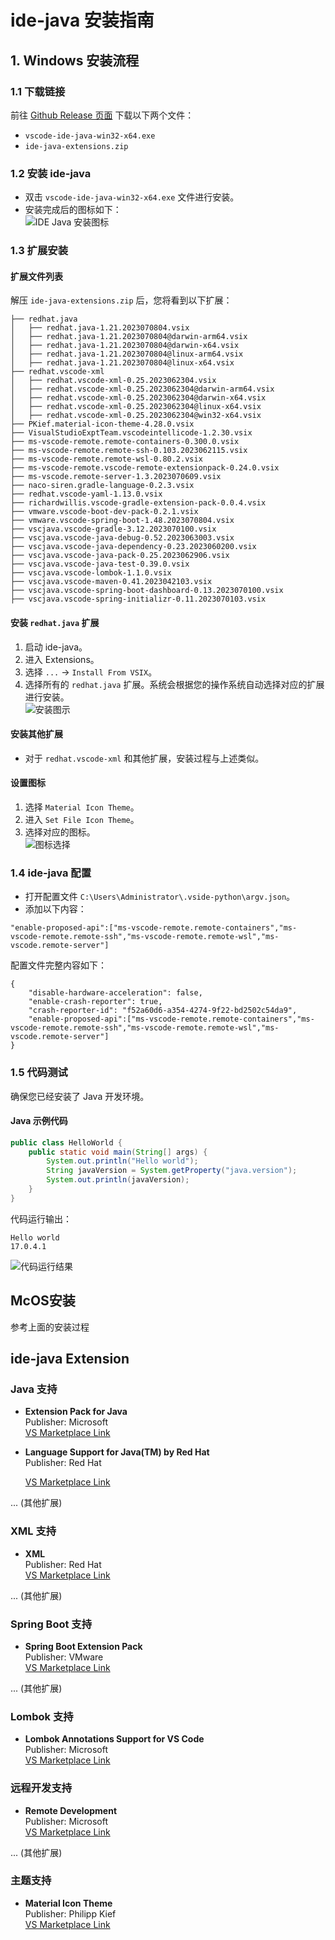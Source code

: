 # ide-java 安装指南

## 1. Windows 安装流程

### 1.1 下载链接
前往 [Github Release 页面](https://github.com/ppntai/vscode-ide/releases/tag/) 下载以下两个文件：
- `vscode-ide-java-win32-x64.exe`
- `ide-java-extensions.zip`

### 1.2 安装 ide-java
- 双击 `vscode-ide-java-win32-x64.exe` 文件进行安装。
- 安装完成后的图标如下：  
![IDE Java 安装图标](/02_ide-java/01/1.jpg)

### 1.3 扩展安装

#### 扩展文件列表
解压 `ide-java-extensions.zip` 后，您将看到以下扩展：
```
├── redhat.java
│   ├── redhat.java-1.21.2023070804.vsix
│   ├── redhat.java-1.21.2023070804@darwin-arm64.vsix
│   ├── redhat.java-1.21.2023070804@darwin-x64.vsix
│   ├── redhat.java-1.21.2023070804@linux-arm64.vsix
│   ├── redhat.java-1.21.2023070804@linux-x64.vsix
├── redhat.vscode-xml
│   ├── redhat.vscode-xml-0.25.2023062304.vsix
│   ├── redhat.vscode-xml-0.25.2023062304@darwin-arm64.vsix
│   ├── redhat.vscode-xml-0.25.2023062304@darwin-x64.vsix
│   ├── redhat.vscode-xml-0.25.2023062304@linux-x64.vsix
│   ├── redhat.vscode-xml-0.25.2023062304@win32-x64.vsix
├── PKief.material-icon-theme-4.28.0.vsix
├── VisualStudioExptTeam.vscodeintellicode-1.2.30.vsix
├── ms-vscode-remote.remote-containers-0.300.0.vsix
├── ms-vscode-remote.remote-ssh-0.103.2023062115.vsix
├── ms-vscode-remote.remote-wsl-0.80.2.vsix
├── ms-vscode-remote.vscode-remote-extensionpack-0.24.0.vsix
├── ms-vscode.remote-server-1.3.2023070609.vsix
├── naco-siren.gradle-language-0.2.3.vsix
├── redhat.vscode-yaml-1.13.0.vsix
├── richardwillis.vscode-gradle-extension-pack-0.0.4.vsix
├── vmware.vscode-boot-dev-pack-0.2.1.vsix
├── vmware.vscode-spring-boot-1.48.2023070804.vsix
├── vscjava.vscode-gradle-3.12.2023070100.vsix
├── vscjava.vscode-java-debug-0.52.2023063003.vsix
├── vscjava.vscode-java-dependency-0.23.2023060200.vsix
├── vscjava.vscode-java-pack-0.25.2023062906.vsix
├── vscjava.vscode-java-test-0.39.0.vsix
├── vscjava.vscode-lombok-1.1.0.vsix
├── vscjava.vscode-maven-0.41.2023042103.vsix
├── vscjava.vscode-spring-boot-dashboard-0.13.2023070100.vsix
├── vscjava.vscode-spring-initializr-0.11.2023070103.vsix
```

#### 安装 `redhat.java` 扩展
1. 启动 ide-java。
2. 进入 Extensions。
3. 选择 `...` → `Install From VSIX`。
4. 选择所有的 `redhat.java` 扩展。系统会根据您的操作系统自动选择对应的扩展进行安装。  
![安装图示](/01_ide-cpp/01/1.jpg)

#### 安装其他扩展
- 对于 `redhat.vscode-xml` 和其他扩展，安装过程与上述类似。

#### 设置图标
1. 选择 `Material Icon Theme`。
2. 进入 `Set File Icon Theme`。
3. 选择对应的图标。  
![图标选择](/02_ide-java/01/3.jpg)

### 1.4 ide-java 配置
- 打开配置文件 `C:\Users\Administrator\.vside-python\argv.json`。
- 添加以下内容：
```
"enable-proposed-api":["ms-vscode-remote.remote-containers","ms-vscode-remote.remote-ssh","ms-vscode-remote.remote-wsl","ms-vscode.remote-server"]
```
配置文件完整内容如下：
```
{
    "disable-hardware-acceleration": false,
    "enable-crash-reporter": true,
    "crash-reporter-id": "f52a60d6-a354-4274-9f22-bd2502c54da9",
    "enable-proposed-api":["ms-vscode-remote.remote-containers","ms-vscode-remote.remote-ssh","ms-vscode-remote.remote-wsl","ms-vscode.remote-server"]
}
```

### 1.5 代码测试
确保您已经安装了 Java 开发环境。

#### Java 示例代码
```java
public class HelloWorld {
    public static void main(String[] args) {
        System.out.println("Hello world");
        String javaVersion = System.getProperty("java.version");
        System.out.println(javaVersion);
    }
}
```

代码运行输出：
```
Hello world
17.0.4.1
```
![代码运行结果](/02_ide-java/01/2.jpg)

## McOS安装
参考上面的安装过程
## ide-java Extension
### Java 支持
- **Extension Pack for Java**  
  Publisher: Microsoft  
  [VS Marketplace Link](https://marketplace.visualstudio.com/items?itemName=vscjava.vscode-java-pack)
  
- **Language Support for Java(TM) by Red Hat**  
  Publisher: Red Hat

  
  [VS Marketplace Link](https://marketplace.visualstudio.com/items?itemName=redhat.java)
  
... (其他扩展)

### XML 支持
- **XML**  
  Publisher: Red Hat  
  [VS Marketplace Link](https://marketplace.visualstudio.com/items?itemName=redhat.vscode-xml) 

... (其他扩展)

### Spring Boot 支持
- **Spring Boot Extension Pack**  
  Publisher: VMware  
  [VS Marketplace Link](https://marketplace.visualstudio.com/items?itemName=vmware.vscode-boot-dev-pack)

... (其他扩展)

### Lombok 支持
- **Lombok Annotations Support for VS Code**  
  Publisher: Microsoft  
  [VS Marketplace Link](https://marketplace.visualstudio.com/items?itemName=vscjava.vscode-lombok)

### 远程开发支持
- **Remote Development**  
  Publisher: Microsoft  
  [VS Marketplace Link](https://marketplace.visualstudio.com/items?itemName=ms-vscode-remote.vscode-remote-extensionpack)

... (其他扩展)

### 主题支持
- **Material Icon Theme**  
  Publisher: Philipp Kief  
  [VS Marketplace Link](https://marketplace.visualstudio.com/items?itemName=PKief.material-icon-theme)
